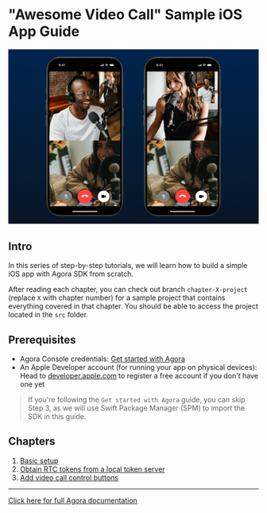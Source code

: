 # "Awesome Video Call" Sample iOS App Guide

![Demo](1-basic-set-up/images/0-end-goal.png)

## Intro
In this series of step-by-step tutorials, we will learn how to build a simple iOS app with Agora SDK from scratch.

After reading each chapter, you can check out branch `chapter-X-project` (replace `X` with chapter number) for a sample project that contains everything covered in that chapter. You should be able to access the project located in the `src` folder.

## Prerequisites

- Agora Console credentials: [Get started with Agora](https://www.agora.io/en/blog/how-to-get-started-with-agora?utm_source=medium&utm_medium=blog&utm_campaign=AGORA_IOS_GUIDE)
- An Apple Developer account (for running your app on physical devices): Head to [developer.apple.com](https://developer.apple.com) to register a free account if you don't have one yet

> If you're following the `Get started with Agora` guide, you can skip Step 3, as we will use Swift Package Manager (SPM) to import the SDK in this guide.

## Chapters
1. [Basic setup](1-basic-set-up/README.md)
2. [Obtain RTC tokens from a local token server](2-setup-token-server/README.md)
3. [Add video call control buttons](3-add-video-call-control-buttons/README.md)

---

[Click here for full Agora documentation](https://docs.agora.io/en/video-calling/overview/product-overview?platform=ios)